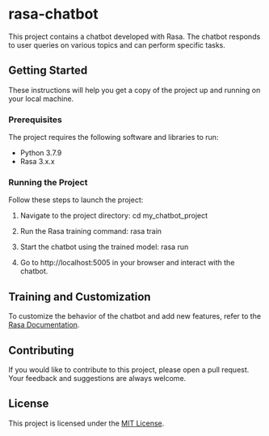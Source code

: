 # rasa-chatbot

This project contains a chatbot developed with Rasa. The chatbot responds to user queries on various topics and can perform specific tasks.

## Getting Started

These instructions will help you get a copy of the project up and running on your local machine.

### Prerequisites

The project requires the following software and libraries to run:

- Python 3.7.9
- Rasa 3.x.x

### Running the Project

Follow these steps to launch the project:

1. Navigate to the project directory:
cd my_chatbot_project

2. Run the Rasa training command:
rasa train

3. Start the chatbot using the trained model:
rasa run

5. Go to http://localhost:5005 in your browser and interact with the chatbot.

## Training and Customization

To customize the behavior of the chatbot and add new features, refer to the [Rasa Documentation](https://rasa.com/docs/rasa/).

## Contributing

If you would like to contribute to this project, please open a pull request. Your feedback and suggestions are always welcome.

## License

This project is licensed under the [MIT License](LICENSE).
